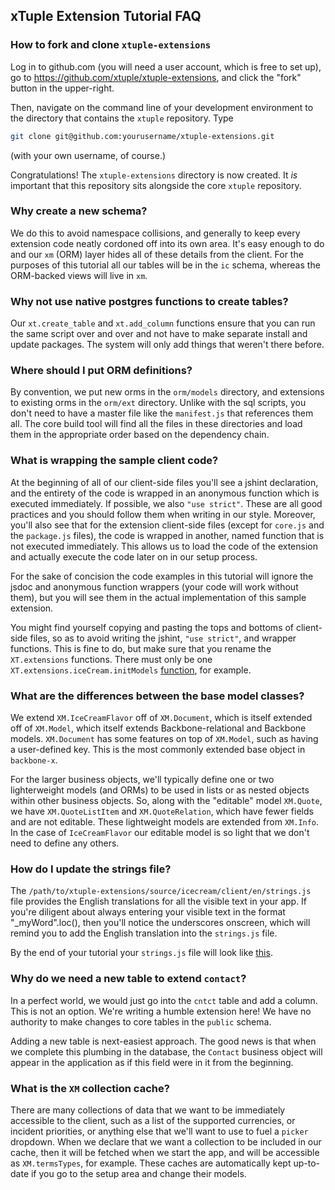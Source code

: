 ## xTuple Extension Tutorial FAQ

### How to fork and clone `xtuple-extensions`
Log in to github.com (you will need a user account, which
is free to set up), go to 
https://github.com/xtuple/xtuple-extensions,
and click the "fork" button in the upper-right.

Then, navigate on the command line of your development
environment to the directory that contains the `xtuple`
repository. Type

```bash
git clone git@github.com:yourusername/xtuple-extensions.git
```

(with your own username, of course.) 

Congratulations! The `xtuple-extensions` directory is now
created. It *is* important that this repository sits 
alongside the core `xtuple` repository.

### Why create a new schema?
We do this to avoid namespace collisions, and generally to 
keep every extension code neatly cordoned off into its own
area. It's easy enough to do and our `xm` (ORM) layer hides all
of these details from the client. For the purposes of this
tutorial all our tables will be in the `ic` schema, whereas
the ORM-backed views will live in `xm`.

### Why not use native postgres functions to create tables?
Our `xt.create_table` and `xt.add_column` functions ensure that
you can run the same script over and over and not have to make 
separate install and update packages. The system will only 
add things that weren't there before.

### Where should I put ORM definitions?
By convention, we put new orms in the `orm/models` directory, and 
extensions to existing orms in the `orm/ext` directory. Unlike with 
the sql scripts, you don't need to have a master file like the 
`manifest.js` that references them all. The core build tool will 
find all the files in these directories and load them in the 
appropriate order based on the dependency chain.

### What is wrapping the sample client code?
At the beginning of all of our client-side files you'll see a jshint 
declaration, and the entirety of the code is wrapped in an anonymous 
function which is executed immediately. If possible, we also 
`"use strict"`. These are all good practices and you should 
follow them when writing in our style. Moreover, you'll also 
see that for the extension client-side files (except for `core.js` 
and the `package.js` files), the code is wrapped in another, named 
function that is not executed immediately. This allows us to load 
the code of the extension and actually execute the code later on 
in our setup process. 

For the sake of concision the code examples in this tutorial will 
ignore the jsdoc and anonymous function wrappers (your code will
work without them), but you will see them in the actual 
implementation of this sample extension.

You might find yourself copying and pasting the tops and bottoms 
of client-side files, so as to avoid writing the jshint, 
`"use strict"`, and wrapper functions. This is fine to do, 
but make sure that you rename the `XT.extensions` functions. 
There must only be one `XT.extensions.iceCream.initModels` 
[function](http://github.com/xtuple/xtuple-extensions/tree/master/sample/icecream/client/models/ice_cream_flavor.js#L9), 
for example. 

### What are the differences between the base model classes?
We extend `XM.IceCreamFlavor` off of `XM.Document`, 
which is itself extended off of `XM.Model`, which itself extends 
Backbone-relational and Backbone models. `XM.Document` has some features 
on top of `XM.Model`, such as having a user-defined key. This is the 
most commonly extended base object in `backbone-x`.

For the larger business objects, we'll typically define one or 
two lighterweight models (and ORMs) to be used in lists or as 
nested objects within other business objects. So, along with the 
"editable" model `XM.Quote`, we have `XM.QuoteListItem` and 
`XM.QuoteRelation`, which have fewer fields and are not editable. 
These lightweight models are extended from `XM.Info`. In the case 
of `IceCreamFlavor` our editable model is so light that we don't 
need to define any others.

### How do I update the strings file?

The `/path/to/xtuple-extensions/source/icecream/client/en/strings.js` file 
provides the English translations for all the visible text in your app. If you're
diligent about always entering your visible text in the format "_myWord".loc(),
then you'll notice the underscores onscreen, which will remind you to
add the English translation into the `strings.js` file.

By the end of your tutorial your `strings.js` file will look like
[this](https://github.com/xtuple/xtuple-extensions/blob/master/sample/icecream/client/en/strings.js).

### Why do we need a new table to extend `contact`?
In a perfect world, we would just go into the `cntct` table and add a 
column. This is not an option. We're writing a humble extension here! 
We have no authority to make changes to core tables in the `public` schema.

Adding a new table is next-easiest approach. The good news is that 
when we complete this plumbing in the database, the `Contact` business 
object will appear in the application as if this field were in it from 
the beginning. 

### What is the `XM` collection cache?
There are many collections of data that we want to be immediately
accessible to the client, such as a list of the supported currencies,
or incident priorities, or anything else that we'll want to use to fuel
a `picker` dropdown. When we declare that we want a collection to
be included in our cache, then it will be fetched when we start the app,
and will be accessible as `XM.termsTypes`, for example. These caches
are automatically kept up-to-date if you go to the setup area and change
their models.

